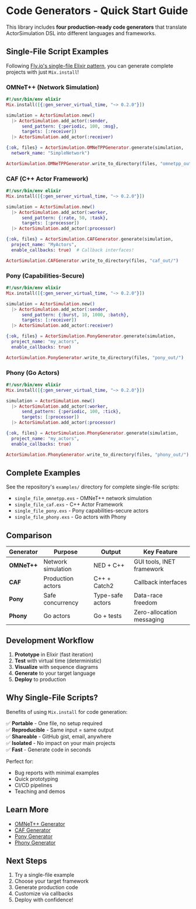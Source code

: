 # Code Generators - Quick Start Guide

This library includes **four production-ready code generators** that translate
ActorSimulation DSL into different languages and frameworks.

## Single-File Script Examples

Following
[Fly.io's single-file Elixir pattern](https://fly.io/phoenix-files/single-file-elixir-scripts/),
you can generate complete projects with just `Mix.install`!

### OMNeT++ (Network Simulation)

```elixir
#!/usr/bin/env elixir
Mix.install([{:gen_server_virtual_time, "~> 0.2.0"}])

simulation = ActorSimulation.new()
  |> ActorSimulation.add_actor(:sender,
      send_pattern: {:periodic, 100, :msg},
      targets: [:receiver])
  |> ActorSimulation.add_actor(:receiver)

{:ok, files} = ActorSimulation.OMNeTPPGenerator.generate(simulation,
  network_name: "SimpleNetwork")

ActorSimulation.OMNeTPPGenerator.write_to_directory(files, "omnetpp_out/")
```

### CAF (C++ Actor Framework)

```elixir
#!/usr/bin/env elixir
Mix.install([{:gen_server_virtual_time, "~> 0.2.0"}])

simulation = ActorSimulation.new()
  |> ActorSimulation.add_actor(:worker,
      send_pattern: {:rate, 50, :task},
      targets: [:processor])
  |> ActorSimulation.add_actor(:processor)

{:ok, files} = ActorSimulation.CAFGenerator.generate(simulation,
  project_name: "MyActors",
  enable_callbacks: true)  # Callback interfaces!

ActorSimulation.CAFGenerator.write_to_directory(files, "caf_out/")
```

### Pony (Capabilities-Secure)

```elixir
#!/usr/bin/env elixir
Mix.install([{:gen_server_virtual_time, "~> 0.2.0"}])

simulation = ActorSimulation.new()
  |> ActorSimulation.add_actor(:sender,
      send_pattern: {:burst, 10, 1000, :batch},
      targets: [:receiver])
  |> ActorSimulation.add_actor(:receiver)

{:ok, files} = ActorSimulation.PonyGenerator.generate(simulation,
  project_name: "my_actors",
  enable_callbacks: true)

ActorSimulation.PonyGenerator.write_to_directory(files, "pony_out/")
```

### Phony (Go Actors)

```elixir
#!/usr/bin/env elixir
Mix.install([{:gen_server_virtual_time, "~> 0.2.0"}])

simulation = ActorSimulation.new()
  |> ActorSimulation.add_actor(:worker,
      send_pattern: {:periodic, 100, :tick},
      targets: [:processor])
  |> ActorSimulation.add_actor(:processor)

{:ok, files} = ActorSimulation.PhonyGenerator.generate(simulation,
  project_name: "my_actors",
  enable_callbacks: true)

ActorSimulation.PhonyGenerator.write_to_directory(files, "phony_out/")
```

## Complete Examples

See the repository's `examples/` directory for complete single-file scripts:

- `single_file_omnetpp.exs` - OMNeT++ network simulation
- `single_file_caf.exs` - C++ Actor Framework
- `single_file_pony.exs` - Pony capabilities-secure actors
- `single_file_phony.exs` - Go actors with Phony

## Comparison

| Generator   | Purpose            | Output           | Key Feature               |
| ----------- | ------------------ | ---------------- | ------------------------- |
| **OMNeT++** | Network simulation | NED + C++        | GUI tools, INET framework |
| **CAF**     | Production actors  | C++ + Catch2     | Callback interfaces       |
| **Pony**    | Safe concurrency   | Type-safe actors | Data-race freedom         |
| **Phony**   | Go actors          | Go + tests       | Zero-allocation messaging |

## Development Workflow

1. **Prototype** in Elixir (fast iteration)
2. **Test** with virtual time (deterministic)
3. **Visualize** with sequence diagrams
4. **Generate** to your target language
5. **Deploy** to production

## Why Single-File Scripts?

Benefits of using `Mix.install` for code generation:

✅ **Portable** - One file, no setup required  
✅ **Reproducible** - Same input = same output  
✅ **Shareable** - GitHub gist, email, anywhere  
✅ **Isolated** - No impact on your main projects  
✅ **Fast** - Generate code in seconds

Perfect for:

- Bug reports with minimal examples
- Quick prototyping
- CI/CD pipelines
- Teaching and demos

## Learn More

- [OMNeT++ Generator](omnetpp_generator.md)
- [CAF Generator](caf_generator.md)
- [Pony Generator](pony_generator.md)
- [Phony Generator](phony_generator.md)

## Next Steps

1. Try a single-file example
2. Choose your target framework
3. Generate production code
4. Customize via callbacks
5. Deploy with confidence!

